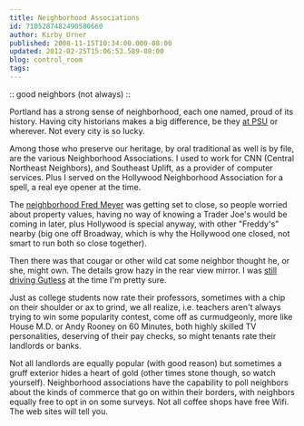 ```yaml
---
title: Neighborhood Associations
id: 7105287482490580660
author: Kirby Urner
published: 2008-11-15T10:34:00.000-08:00
updated: 2012-02-25T15:06:53.589-08:00
blog: control_room
tags: 
---
```


[](http://www.flickr.com/photos/17157315@N00/3032664262/)

:: good neighbors (not always) ::

Portland has a strong sense of neighborhood, each one named, proud of its history.  Having city historians makes a big difference, be they [at PSU](http://www.flickr.com/photos/17157315@N00/3035278120/) or wherever.  Not every city is so lucky.

Among those who preserve our heritage, by oral traditional as well is by file, are the various Neighborhood Associations.  I used to work for CNN (Central Northeast Neighbors), and Southeast Uplift, as a provider of computer services.  Plus I served on the Hollywood Neighborhood Association for a spell, a real eye opener at the time.

The [neighborhood Fred Meyer](http://www.flickr.com/photos/17157315@N00/3035275428/) was getting set to close, so people worried about property values, having no way of knowing a Trader Joe's would be coming in later, plus Hollywood is special anyway, with other "Freddy's" nearby (big one off Broadway, which is why the Hollywood one closed, not smart to run both so close together).

Then there was that cougar or other wild cat some neighbor thought he, or she, might own.  The details grow hazy in the rear view mirror.  I was [still driving Gutless](http://worldgame.blogspot.com/2006/06/machine-world.html) at the time I'm pretty sure.

Just as college students now rate their professors, sometimes with a chip on their shoulder or ax to grind, we all realize, i.e. teachers aren't always trying to win some popularity contest, come off as curmudgeonly, more like House M.D. or Andy Rooney on 60 Minutes, both highly skilled TV personalities, deserving of their pay checks, so might tenants rate their landlords or banks.

Not all landlords are equally popular (with good reason) but sometimes a gruff exterior hides a heart of gold (other times stone though, so watch yourself).  Neighborhood associations have the capability to poll neighbors about the kinds of commerce that go on within their borders, with neighbors equally free to opt in on some surveys.  Not all coffee shops have free Wifi.  The web sites will tell you.
